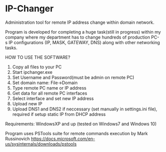 # IP-Changer
Administration tool for remote IP address change within domain network.

Program is developed for completing a huge task(still in progress) within my company where my department has to change hundreds of production PC-s IP configurations (IP, MASK, GATEWAY, DNS) along with other networking tasks.

HOW TO USE THE SOFTWARE?
1. Copy all files to your PC
2. Start ipchanger.exe
3. Set Username and Password(must be admin on remote PC)
4. Set domain name: File->Domain
5. Type remote PC name or IP address
6. Get data for all remote PC interfaces
7. Select interface and set new IP address
8. Upload new IP
9. Upload DNS1 and DNS2 if neccessary (set manually in settings.ini file), required if setup static IP from DHCP address

Requirements:
WindowsXP and up (tested on Windows7 and Windows 10)

Program uses PSTools suite for remote commands execution by Mark Russinovich https://docs.microsoft.com/en-us/sysinternals/downloads/pstools
